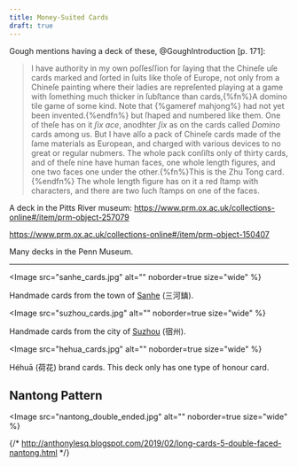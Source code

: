 ```yaml
---
title: Money-Suited Cards
draft: true
---
```


Gough mentions having a deck of these, @GoughIntroduction [p. 171]:

> I have authority in my own poſſesſſion for ſaying that the Chineſe uſe cards marked and ſorted in ſuits like thoſe of Europe, not only from a Chineſe painting where their ladies are repreſented playing at a game with ſomething much thicker in ſubſtance than cards,{%fn%}A domino tile game of some kind. Note that {%gameref mahjong%} had not yet been invented.{%endfn%} but ſhaped and numbered like them. One of theſe has on it *ſix ace*, anodhter *ſix* as on the cards called *Domino* cards among us. But I have alſo a pack of Chineſe cards made of the ſame materials as European, and charged with various devices to no great or regular nubmers. The whole pack conſiſts only of thirty cards, and of theſe nine have human faces, one whole length figures, and one two faces one under the other.{%fn%}This is the Zhu Tong card.{%endfn%} The whole length figure has on it a red ſtamp with characters, and there are two ſuch ſtamps on one of the faces.


A deck in the Pitts River museum: https://www.prm.ox.ac.uk/collections-online#/item/prm-object-257079

https://www.prm.ox.ac.uk/collections-online#/item/prm-object-150407



Many decks in the Penn Museum.

---

<Image src="sanhe_cards.jpg" alt=""
    noborder=true size="wide" %}

Handmade cards from the town of
[Sanhe](https://en.wikipedia.org/wiki/Sanhe,_Feixi_County) (<span
lang="zh-Hant">三河鎮</span>).

</Image>

<Image src="suzhou_cards.jpg" alt="" 
    noborder=true size="wide" %}

Handmade cards from the city of
[Suzhou](https://en.wikipedia.org/wiki/Suzhou,_Anhui) (<span
lang="zh-Hant">宿州</span>).

</Image>


<Image src="hehua_cards.jpg" alt="" 
    noborder=true size="wide" %}

<span lang="cmn-Latn-pinyin" class="noun">Héhuā</span> (<span lang="zh">荷花</span>)
brand cards. This deck only has one type of honour card.

</Image>

## Nantong Pattern

<Image src="nantong_double_ended.jpg" alt="" 
    noborder=true size="wide" %}

{/* http://anthonylesq.blogspot.com/2019/02/long-cards-5-double-faced-nantong.html */}

</Image>
